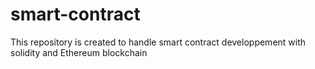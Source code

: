 # smart-contract
This repository is created to handle smart contract developpement with solidity and Ethereum blockchain
